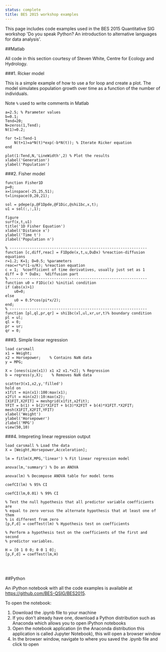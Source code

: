 ```yaml
---
status: complete
title: BES 2015 workshop examples
---
```


This page includes code examples used in the BES 2015 Quantitative SIG workshop 'Do you speak Python? An introduction to alternative languages for data analysis'.

##Matlab

All code in this section courtesy of Steven White, Centre for Ecology and Hydrology.

###1. Ricker model

This is a simple example of how to use a for loop and create a plot. The model simulates population growth over time as a function of the number of individuals.

Note `%` used to write comments in Matlab

```
a=2.5; % Parameter values
b=0.1;
Tend=20;
N=zeros(1,Tend);
N(1)=0.2;

for t=1:Tend-1
    N(t+1)=a*N(t)*exp(-b*N(t)); % Iterate Ricker equation
end

plot(1:Tend,N,'LineWidth',2) % Plot the results
xlabel('Generation')
ylabel('Population')
```

###2. Fisher model

```
function Fisher1D
p=0;
x=linspace(-25,25,51);
t=linspace(0,20,21);

sol = pdepe(p,@F1Dpde,@F1Dic,@shi1bc,x,t);
u1 = sol(:,:,1);

figure
surf(x,t,u1)
title('1D Fisher Equation')
xlabel('Distance x')
ylabel('Time t')
zlabel('Population n')

% --------------------------------------------------------------
function [c,diff,reac] = F1Dpde(x,t,u,DuDx) %reaction-diffusion equations
r=1.2; K=1; D=0.5; %parameters
reac=r*u*(1-u/K); %reaction equation
c = 1;  %coefficient of time derivatives, usually just set as 1
diff = D * DuDx;  %diffusion part
% --------------------------------------------------------------
function u0 = F1Dic(x) %initial condition
if (abs(x)>1)
    u0=0;
else
    u0 = 0.5*cos(pi*x/2);
end;
% --------------------------------------------------------------
function [pl,ql,pr,qr] = shi1bc(xl,ul,xr,ur,t)% boundary condition
pl = ul;
ql = 0;
pr = ur;
qr = 0;
```

###3. Simple linear regression

```
load carsmall
x1 = Weight;
x2 = Horsepower;    % Contains NaN data
y = MPG;

X = [ones(size(x1)) x1 x2 x1.*x2]; % Regression 
b = regress(y,X);    % Removes NaN data

scatter3(x1,x2,y,'filled')
hold on
x1fit = min(x1):100:max(x1);
x2fit = min(x2):10:max(x2);
[X1FIT,X2FIT] = meshgrid(x1fit,x2fit);
YFIT = b(1) + b(2)*X1FIT + b(3)*X2FIT + b(4)*X1FIT.*X2FIT;
mesh(X1FIT,X2FIT,YFIT)
xlabel('Weight')
ylabel('Horsepower')
zlabel('MPG')
view(50,10)
```

###4. Intepreting linear regression output

```
load carsmall % Load the data
X = [Weight,Horsepower,Acceleration];

lm = fitlm(X,MPG,'linear') % Fit linear regression model

anova(lm,'summary') % Do an ANOVA

anova(lm) % Decompose ANOVA table for model terms

coefCI(lm) % 95% CI

coefCI(lm,0.01) % 99% CI

% Test the null hypothesis that all predictor variable coefficients are
% equal to zero versus the alternate hypothesis that at least one of them
% is different from zero
[p,F,d] = coefTest(lm) % Hypothesis test on coefficients

% Perform a hypothesis test on the coefficients of the first and second
% predictor variables.

H = [0 1 0 0; 0 0 1 0];
[p,F,d] = coefTest(lm,H)

```

<br>
<br>

##Python

An iPython notebook with all the code examples is available at https://github.com/BES-QSIG/BES2015.

To open the notebook:

1. Download the .ipynb file to your machine
2. If you don't already have one, download a Python distribution such as Anaconda which allows you to open iPython notebooks
3. Open the notebook application (in the Anaconda distribution this application is called Jupyter Notebook), this will open a browser window
4. In the browser window, navigate to where you saved the .ipynb file and click to open
